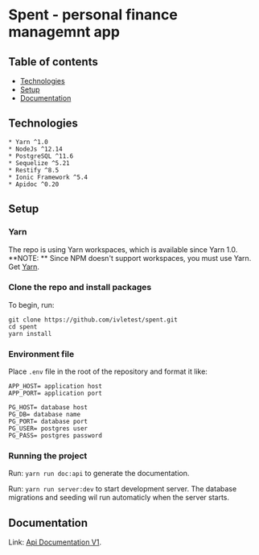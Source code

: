 # Spent - personal finance managemnt app

## Table of contents
* [Technologies](#technologies)
* [Setup](#setup)
* [Documentation](#documentation)

## Technologies
    * Yarn ^1.0
    * NodeJs ^12.14
    * PostgreSQL ^11.6 
    * Sequelize ^5.21
    * Restify ^8.5
    * Ionic Framework ^5.4
    * Apidoc ^0.20
## Setup

### Yarn
The repo is using Yarn workspaces, which is available since Yarn 1.0.
**NOTE: ** Since NPM doesn't support workspaces, you must use Yarn.
Get [Yarn](https://classic.yarnpkg.com/en/docs/install/#windows-stable).

### Clone the repo and install packages
To begin, run:
```
git clone https://github.com/ivletest/spent.git
cd spent
yarn install
```

### Environment file
Place `.env` file in the root of the repository and format it like:
```
APP_HOST= application host
APP_PORT= application port

PG_HOST= database host
PG_DB= database name
PG_PORT= database port
PG_USER= postgres user
PG_PASS= postgres password
```

### Running the project

Run: `yarn run doc:api` to generate the documentation.

Run: `yarn run server:dev` to start development server. The database migrations
and seeding wil run automaticly when the server starts.

## Documentation
Link: [Api Documentation V1](localhost:3000/doc/v1).